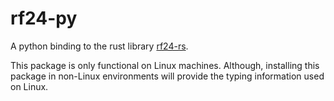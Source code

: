# rf24-py

A python binding to the rust library [rf24-rs].

[rf24-rs]: https://github.com/nRF24/rf24-rs

This package is only functional on Linux machines.
Although, installing this package in non-Linux environments will
provide the typing information used on Linux.
